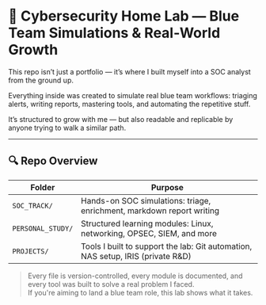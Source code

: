 # 🧠 Cybersecurity Home Lab — Blue Team Simulations & Real-World Growth

This repo isn’t just a portfolio — it’s where I built myself into a SOC analyst from the ground up.

Everything inside was created to simulate real blue team workflows: triaging alerts, writing reports, mastering tools, and automating the repetitive stuff.

It’s structured to grow with me — but also readable and replicable by anyone trying to walk a similar path.

---

## 🔍 Repo Overview

| Folder            | Purpose                                                                         |
| ----------------- | ------------------------------------------------------------------------------- |
| `SOC_TRACK/`      | Hands-on SOC simulations: triage, enrichment, markdown report writing           |
| `PERSONAL_STUDY/` | Structured learning modules: Linux, networking, OPSEC, SIEM, and more           |
| `PROJECTS/`       | Tools I built to support the lab: Git automation, NAS setup, IRIS (private R&D) |

> Every file is version-controlled, every module is documented, and every tool was built to solve a real problem I faced.  
> If you're aiming to land a blue team role, this lab shows what it takes.
